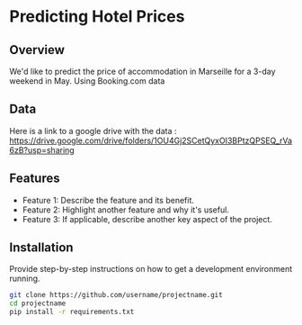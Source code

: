 # Predicting Hotel Prices

## Overview
We'd like to predict the price of accommodation in Marseille for a 3-day weekend in May. 
Using Booking.com data

## Data
Here is a link to a google drive with the data : https://drive.google.com/drive/folders/1OU4Gj2SCetQyxOI3BPtzQPSEQ_rVa6zB?usp=sharing


## Features
- Feature 1: Describe the feature and its benefit.
- Feature 2: Highlight another feature and why it's useful.
- Feature 3: If applicable, describe another key aspect of the project.

## Installation
Provide step-by-step instructions on how to get a development environment running.

```bash
git clone https://github.com/username/projectname.git
cd projectname
pip install -r requirements.txt


